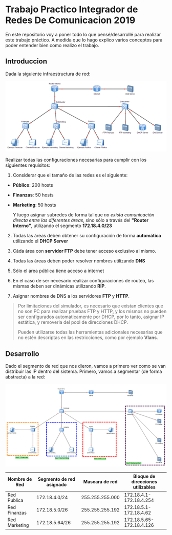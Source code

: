 # Trabajo Practico Integrador de Redes De Comunicacion 2019
En este repositorio voy a poner todo lo que pensé/desarrollé para realizar este trabajo práctico. A medida que lo hago explico varios conceptos para poder entender bien como realizo el trabajo.
## Introduccion
Dada la siguiente infraestructura de red:

![Infraestructura de red del EVA](redEva.png)

Realizar todas las configuraciones necesarias para cumplir con los siguientes requisitos:
 1. Considerar que el tamaño de las redes es el siguiente:
 - **Público**: 200 hosts
 - **Finanzas**: 50 hosts
 - **Marketing**: 50 hosts
 
	Y luego asignar subredes de forma tal que *no exista comunicación directa entre las diferentes áreas*, sino sólo a través del **"Router Interno"**, utilizando el segmento **172.18.4.0/23**

2. Todas las áreas deben obtener su configuración de forma **automática** utilizando el **DHCP Server**

3. Cáda área con **servidor FTP** debe tener acceso exclusivo al mismo.

4. Todas las áreas deben poder resolver nombres utilizando **DNS**

5. Sólo el área pública tiene acceso a internet

6. En el caso de ser necesario realizar configuraciones de routeo, las mismas deben ser dinámicas utilizando **RIP**.

7. Asignar nombres de DNS a los servidores **FTP** y **HTTP**.

> Por limitaciones del simulador, es necesario que existan clientes que no son PC para realizar pruebas FTP y HTTP, y los mismos no pueden ser configurados automáticamente por DHCP, por lo tanto, asignar IP estática, y removerla del pool de direcciones DHCP.
> 
> Pueden utilizarse todas las herramientas adicionales necesarias que no
> estén descriptas en las restricciones, como por ejemplo **Vlans**.

## Desarrollo
Dado el segmento de red que nos dieron, vamos a primero ver como se van distribuir las IP dentro del sistema.
Primero, vamos a segmentar (de forma abstracta) a la red:

![Red modificada para enteder abstracción](redAbstraida.png)

|Nombre de Red|Segmento de red asignado|Mascara de red|Bloque de direcciones utilizables|
|--|--|--|--|
|Red Publica|172.18.4.0/24|255.255.255.000|172.18.4.1-172.18.4.254
|Red Finanzas|172.18.5.0/26|255.255.255.192|172.18.5.1-172.18.4.62
|Red Marketing|172.18.5.64/26|255.255.255.192|172.18.5.65-172.18.4.126

